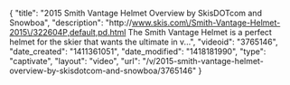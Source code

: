 {
    "title": "2015 Smith Vantage Helmet Overview by SkisDOTcom and Snowboa",
    "description": "http:\/\/www.skis.com\/Smith-Vantage-Helmet-2015\/322604P,default,pd.html The Smith Vantage Helmet is a perfect helmet for the skier that wants the ultimate in v...",
    "videoid": "3765146",
    "date_created": "1411361051",
    "date_modified": "1418181990",
    "type": "captivate",
    "layout": "video",
    "url": "\/v\/2015-smith-vantage-helmet-overview-by-skisdotcom-and-snowboa\/3765146"
}